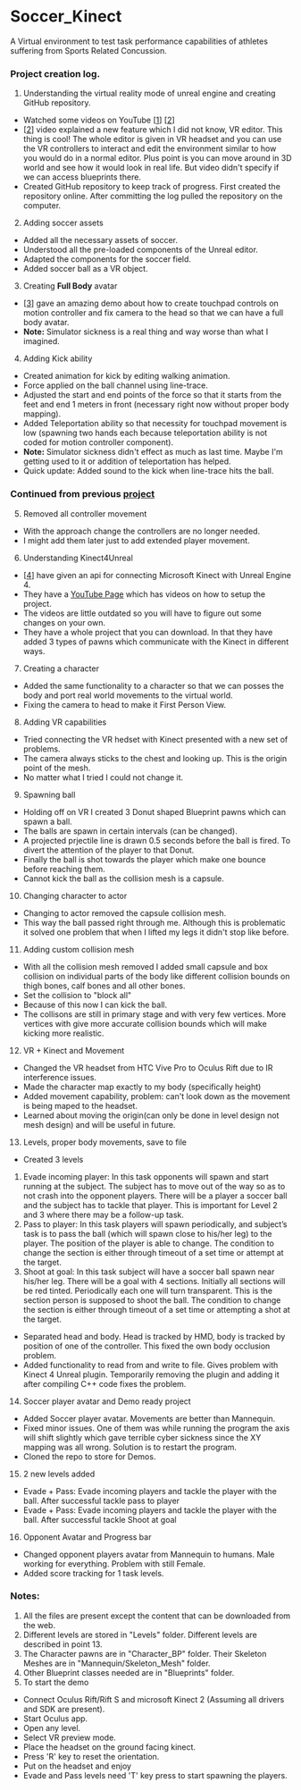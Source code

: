 # Soccer_Kinect
A Virtual environment to test task performance capabilities of athletes suffering from Sports Related Concussion.

### Project creation log.

1. Understanding the virtual reality mode of unreal engine and creating GitHub repository. 
  * Watched some videos on YouTube \[[1](https://www.youtube.com/watch?v=1PTTuZ_F8Nk)\] \[[2](https://www.youtube.com/watch?v=htwW_Xf0hDM)\]
  * \[[2](https://www.youtube.com/watch?v=htwW_Xf0hDM)\] video explained a new feature which I did not know, VR editor. This thing is cool! The whole editor is given in VR headset and you can use the VR controllers to interact and edit the environment similar to how you would do in a normal editor. Plus point is you can move around in 3D world and see how it would look in real life. But video didn't specify if we can access blueprints there.
  * Created GitHub repository to keep track of progress. First created the repository online. After committing the log pulled the repository on the computer.

2. Adding soccer assets
 * Added all the necessary assets of soccer.
 * Understood all the pre-loaded components of the Unreal editor.
 * Adapted the components for the soccer field.
 * Added soccer ball as a VR object.

3. Creating **Full Body** avatar
 * \[[3](https://www.youtube.com/watch?v=EKR8ogonD68&feature=youtu.be)\] gave an amazing demo about how to create touchpad controls on motion controller and fix camera to the head so that we can have a full body avatar.
 * **Note:** Simulator sickness is a real thing and way worse than what I imagined.

4. Adding Kick ability
 * Created animation for kick by editing walking animation.
 * Force applied on the ball channel using line-trace.
 * Adjusted the start and end points of the force so that it starts from the feet and end 1 meters in front (necessary right now without proper body mapping).
 * Added Teleportation ability so that necessity for touchpad movement is low (spawning two hands each because teleportation ability is not coded for motion controller component).
 * **Note:** Simulator sickness didn't effect as much as last time. Maybe I'm getting used to it or addition of teleportation has helped.
 * Quick update: Added sound to the kick when line-trace hits the ball.

### Continued from previous [project](https://github.com/adirar/CTE_Soccer)

5. Removed all controller movement
 * With the approach change the controllers are no longer needed.
 * I might add them later just to add extended player movement.

6. Understanding Kinect4Unreal
 * \[[4](https://www.opaque.media/kinect-4-unreal)\] have given an api for connecting Microsoft Kinect with Unreal Engine 4.
 * They have a [YouTube Page](https://www.youtube.com/user/OpaqueMultimedia/featured) which has videos on how to setup the project.
 * The videos are little outdated so you will have to figure out some changes on your own.
 * They have a whole project that you can download. In that they have added 3 types of pawns which communicate with the Kinect in different ways.

7. Creating a character
 * Added the same functionality to a character so that we can posses the body and port real world movements to the virtual world.
 * Fixing the camera to head to make it First Person View.

8. Adding VR capabilities
 * Tried connecting the VR hedset with Kinect presented with a new set of problems.
 * The camera always sticks to the chest and looking up. This is the origin point of the mesh.
 * No matter what I tried I could not change it.

9. Spawning ball
 * Holding off on VR I created 3 Donut shaped Blueprint pawns which can spawn a ball.
 * The balls are spawn in certain intervals (can be changed).
 * A projected prjectile line is drawn 0.5 seconds before the ball is fired. To divert the attention of the player to that Donut.
 * Finally the ball is shot towards the player which make one bounce before reaching them.
 * Cannot kick the ball as the collision mesh is a capsule.

10. Changing character to actor
 * Changing to actor removed the capsule collision mesh.
 * This way the ball passed right through me. Although this is problematic it solved one problem that when I lifted my legs it didn't stop like before.

11. Adding custom collision mesh
 * With all the collision mesh removed I added small capsule and box collision on individual parts of the body like different collision bounds on thigh bones, calf bones and all other bones.
 * Set the collision to "block all"
 * Because of this now I can kick the ball.
 * The collisons are still in primary stage and with very few vertices. More vertices with give more accurate collision bounds which will make kicking more realistic.

12. VR + Kinect and Movement
 * Changed the VR headset from HTC Vive Pro to Oculus Rift due to IR interference issues.
 * Made the character map exactly to my body (specifically height)
 * Added movement capability, problem: can't look down as the movement is being maped to the headset.
 * Learned about moving the origin(can only be done in level design not mesh design) and will be useful in future.
 
13. Levels, proper body movements, save to file
 * Created 3 levels
  1. Evade incoming player: In this task opponents will spawn and start running at the subject. The subject has to move out of the way so as to not crash into the opponent players. There will be a player a soccer ball and the subject has to tackle that player. This is important for Level 2 and 3 where there may be a follow-up task.
  2. Pass to player: In this task players will spawn periodically, and subject’s task is to pass the ball (which will spawn close to his/her leg) to the player. The position of the player is able to change. The condition to change the section is either through timeout of a set time or attempt at the target.
  3. Shoot at goal: In this task subject will have a soccer ball spawn near his/her leg. There will be a goal with 4 sections. Initially all sections will be red tinted. Periodically each one will turn transparent. This is the section person is supposed to shoot the ball. The condition to change the section is either through timeout of a set time or attempting a shot at the target.
 * Separated head and body. Head is tracked by HMD, body is tracked by position of one of the controller. This fixed the own body occlusion problem.
 * Added functionality to read from and write to file. Gives problem with Kinect 4 Unreal plugin. Temporarily removing the plugin and adding it after compiling C++ code fixes the problem.

14. Soccer player avatar and Demo ready project
 * Added Soccer player avatar. Movements are better than Mannequin.
 * Fixed minor issues. One of them was while running the program the axis will shift slightly which gave terrible cyber sickness since the XY mapping was all wrong. Solution is to restart the program.
 * Cloned the repo to store for Demos.

15. 2 new levels added
 * Evade + Pass: Evade incoming players and tackle the player with the ball. After successful tackle pass to player
 * Evade + Pass: Evade incoming players and tackle the player with the ball. After successful tackle Shoot at goal
 
16. Opponent Avatar and Progress bar
 * Changed opponent players avatar from Mannequin to humans. Male working for everything. Problem with still Female.
 * Added score tracking for 1 task levels.
 
 ### Notes:
 1. All the files are present except the content that can be downloaded from the web. 
 2. Different levels are stored in "Levels" folder. Different levels are described in point 13.
 3. The Character pawns are in "Character_BP" folder. Their Skeleton Meshes are in "Mannequin/Skeleton_Mesh" folder.
 4. Other Blueprint classes needed are in "Blueprints" folder.
 5. To start the demo
  * Connect Oculus Rift/Rift S and microsoft Kinect 2 (Assuming all drivers and SDK are present).
  * Start Oculus app.
  * Open any level.
  * Select VR preview mode.
  * Place the headset on the ground facing kinect. 
  * Press 'R' key to reset the orientation.
  * Put on the headset and enjoy
  * Evade and Pass levels need 'T' key press to start spawning the players.
